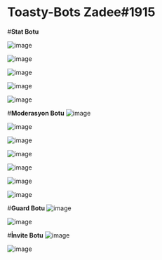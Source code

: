# Toasty-Bots Zadee#1915

#**Stat Botu**


![image](https://user-images.githubusercontent.com/77938499/121361655-2c1a2b80-c93e-11eb-8536-dac1b8979317.png)

![image](https://user-images.githubusercontent.com/77938499/121361700-376d5700-c93e-11eb-97b4-8e2020c81e41.png)

![image](https://user-images.githubusercontent.com/77938499/121361741-3dfbce80-c93e-11eb-912d-3849c83851c4.png)

![image](https://user-images.githubusercontent.com/77938499/121361507-0725b880-c93e-11eb-97ac-237e932f75dd.png)

![image](https://user-images.githubusercontent.com/77938499/121361541-0e4cc680-c93e-11eb-9b96-bdd065287221.png)

#**Moderasyon Botu**
![image](https://user-images.githubusercontent.com/77938499/121362767-06415680-c93f-11eb-9991-f9b86a72b3cc.png)

![image](https://user-images.githubusercontent.com/77938499/121363814-f118f780-c93f-11eb-9a92-3bb96c94d0e9.png)

![image](https://user-images.githubusercontent.com/77938499/121363840-f5ddab80-c93f-11eb-8031-227230ddd39d.png)

![image](https://user-images.githubusercontent.com/77938499/121364026-17d72e00-c940-11eb-807b-121de281333e.png)

![image](https://user-images.githubusercontent.com/77938499/121389547-3267d200-c955-11eb-9364-e990f6918b4a.png)


![image](https://user-images.githubusercontent.com/77938499/121362282-aa76cd80-c93e-11eb-9288-9ae9714b115c.png)

![image](https://user-images.githubusercontent.com/77938499/121362334-b4003580-c93e-11eb-97a0-d551aa730d98.png)


#**Guard Botu**
![image](https://user-images.githubusercontent.com/77938499/121354397-8368cd80-c937-11eb-987a-a601b260d023.png)

![image](https://user-images.githubusercontent.com/77938499/121354429-8b287200-c937-11eb-88df-521b8d744326.png)

#**İnvite Botu**
![image](https://user-images.githubusercontent.com/77938499/121364573-93d17600-c940-11eb-816b-86c7feba5f21.png)


![image](https://user-images.githubusercontent.com/77938499/121364494-80bea600-c940-11eb-92db-3dd88a69affa.png)

